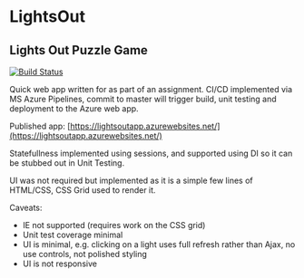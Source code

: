 # LightsOut
## Lights Out Puzzle Game

[![Build Status](https://dev.azure.com/hibbardsimon/hibbardsimon/_apis/build/status/shibbard.LightsOut?branchName=master)](https://dev.azure.com/hibbardsimon/hibbardsimon/_build/latest?definitionId=1&branchName=master)

Quick web app written for as part of an assignment. CI/CD implemented via MS Azure Pipelines, commit to master will trigger build, unit testing and deployment to the Azure web app.

Published app: [https://lightsoutapp.azurewebsites.net/](https://lightsoutapp.azurewebsites.net/)

Statefullness implemented using sessions, and supported using DI so it can be stubbed out in Unit Testing.

UI was not required but implemented as it is a simple few lines of HTML/CSS, CSS Grid used to render it.

Caveats:
- IE not supported (requires work on the CSS grid)
- Unit test coverage minimal
- UI is minimal, e.g. clicking on a light uses full refresh rather than Ajax, no use controls, not polished styling
- UI is not responsive

